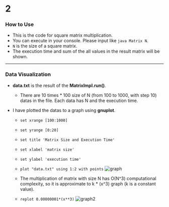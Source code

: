 # 2

### How to Use

- This is the code for square matrix multiplication.
- You can execute in your console. Please input like `java Matrix N`.
- `N` is the size of a square matrix.
- The execution time and sum of the all values in the result matrix will be shown.

***
### Data Visualization

- __data.txt__ is the result of the __MatrixImpl.run()__.
    - There are 10 times * 100 size of N (from 100 to 1000, with step 10) datas in the file. Each data has N and the execution time.

- I have plotted the datas to a graph using __gnuplot__.
    - `set xrange [100:1000]`
    - `set yrange [0:20]`
    - `set title 'Matrix Size and Execution Time'`
    - `set xlabel 'matrix size'`
    - `set ylabel 'execution time'`
    - `plot "data.txt" using 1:2 with points`
    ![graph](https://user-images.githubusercontent.com/34668695/58796707-fd736700-8638-11e9-8811-690da2e14a03.png)
    
    - The multiplication of matrix with size N has O(N^3) computational complexity, so it is approximate to k * (x^3) graph (k is a constant value).
    - `replot 0.00000001*(x**3)`
    ![graph2](https://user-images.githubusercontent.com/34668695/58797169-437cfa80-863a-11e9-88df-6cb87cb05953.png)
  
